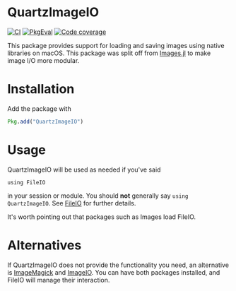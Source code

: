 # QuartzImageIO

[![CI][action-img]][action-url]
[![PkgEval][pkgeval-img]][pkgeval-url]
[![Code coverage][codecov-img]][codecov-url]

This package provides support for loading and saving images using
native libraries on macOS.  This package was split off from
[Images.jl](https://github.com/timholy/Images.jl) to make image I/O
more modular.

# Installation

Add the package with

```jl
Pkg.add("QuartzImageIO")
```

# Usage

QuartzImageIO will be used as needed if you've said

```
using FileIO
```

in your session or module. You should **not** generally say `using
QuartzImageIO`.  See [FileIO](https://github.com/JuliaIO/FileIO.jl) for
further details.

It's worth pointing out that packages such as Images load FileIO.

# Alternatives

If QuartzImageIO does not provide the functionality you need, an
alternative is
[ImageMagick](https://github.com/JuliaIO/ImageMagick.jl) and [ImageIO](https://github.com/JuliaIO/ImageIO.jl). You can have
both packages installed, and FileIO will manage their interaction.

[pkgeval-img]: https://juliaci.github.io/NanosoldierReports/pkgeval_badges/Q/QuartzImageIO.svg
[pkgeval-url]: https://juliaci.github.io/NanosoldierReports/pkgeval_badges/report.html
[action-img]: https://github.com/JuliaIO/QuartzImageIO.jl/actions/workflows/ci.yml/badge.svg
[action-url]: https://github.com/JuliaIO/QuartzImageIO.jl/actions/workflows/ci.yml
[codecov-img]: https://codecov.io/gh/JuliaIO/QuartzImageIO.jl/branch/master/graph/badge.svg
[codecov-url]: https://codecov.io/gh/JuliaIO/QuartzImageIO.jl
